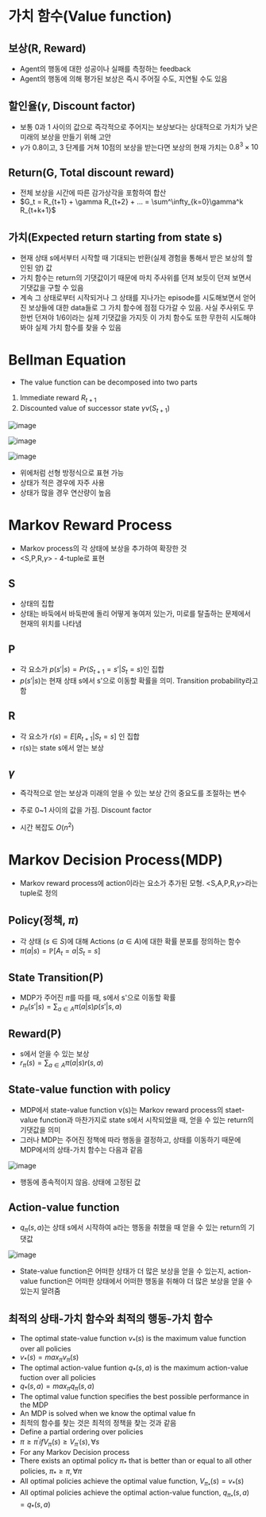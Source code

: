 # 가치 함수(Value function)

## 보상(R, Reward)
- Agent의 행동에 대한 성공이나 실패를 측정하는 feedback
- Agent의 행동에 의해 평가된 보상은 즉시 주어질 수도, 지연될 수도 있음

## 할인율($\gamma$, Discount factor)
- 보통 0과 1 사이의 값으로 즉각적으로 주어지는 보상보다는 상대적으로 가치가 낮은 미래의 보상을 만들기 위해 고안
- $\gamma$가 0.8이고, 3 단계를 거쳐 10점의 보상을 받는다면 보상의 현재 가치는 $0.8^3 \times 10$

## Return(G, Total discount reward)
- 전체 보상을 시간에 따른 감가상각을 포함하여 합산
- $G_t = R_{t+1} + \gamma R_{t+2} + ... = \sum^\infty_{k=0}\gamma^k R_{t+k+1}$

## 가치(Expected return starting from state s)
- 현재 상태 s에서부터 시작할 때 기대되는 반환(실제 경험을 통해서 받은 보상의 할인된 양) 값
- 가치 함수는 return의 기댓값이기 때문에 마치 주사위를 던져 보듯이 던져 보면서 기댓값을 구할 수 있음
- 계속 그 상태로부터 시작되거나 그 상태를 지나가는 episode를 시도해보면서 얻어진 보상들에 대한 data들로 그 가치 함수에 점점 다가갈 수 있음. 사실 주사위도 무한번 던져야 1/6이라는 실제 기댓값을 가지듯 이 가치 함수도 또한 무한히 시도해야봐야 실제 가치 함수를 찾을 수 있음

# Bellman Equation
- The value function can be decomposed into two parts
1. Immediate reward $R_{t+1}$
2. Discounted value of successor state $\gamma v(S_{t+1})$

![image](https://github.com/as9786/ML-DLPratice/assets/80622859/8b695526-9462-4df7-9db5-4bdc9c069073)

![image](https://github.com/as9786/ML-DLPratice/assets/80622859/8f5d4b6d-b407-4bc7-ae3c-d8d766dba5c0)

![image](https://github.com/as9786/ML-DLPratice/assets/80622859/293c70c7-7659-47bf-9fb3-fa89320f4f4c)

- 위에처럼 선형 방정식으로 표현 가능
- 상태가 적은 경우에 자주 사용
- 상태가 많을 경우 연산량이 높음

# Markov Reward Process

- Markov process의 각 상태에 보상을 추가하여 확장한 것
- <S,P,R,$\gamma$> - 4-tuple로 표현

## S
- 상태의 집합
- 상태는 바둑에서 바둑판에 돌리 어떻게 놓여저 있는가, 미로를 탈출하는 문제에서 현재의 위치를 나타냄

## P
- 각 요소가 $p(s'|s) = Pr(S_{t+1}=s'|S_t=s)$인 집합
- $p(s'|s)$는 현재 상태 s에서 s'으로 이동할 확률을 의미. Transition probability라고 함

## R
- 각 요소가 $r(s)=E[R_{t+1}|S_t=s]$ 인 집합
- r(s)는 state s에서 얻는 보상

## $\gamma$
- 즉각적으로 얻는 보상과 미래의 얻을 수 있는 보상 간의 중요도를 조절하는 변수
- 주로 0~1 사이의 값을 가짐. Discount factor

- 시간 복잡도 $O(n^2)$

# Markov Decision Process(MDP)

- Markov reward process에 action이라는 요소가 추가된 모형. <S,A,P,R,$\gamma$>라는 tuple로 정의

## Policy(정책, $\pi$)
- 각 상태 ($s \in S$)에 대해 Actions ($a \in A$)에 대한 확률 분포를 정의하는 함수
- $\pi(a|s) = \mathbb{P}[A_t=a|S_t=s]$

## State Transition(P)
- MDP가 주어진 $\pi$를 따를 때, s에서 s'으로 이동할 확률
- $p_{\pi}(s'|s) = \sum_{a \in A} \pi(a|s)p(s'|s,a)$

## Reward(P)
- s에서 얻을 수 있는 보상
- $r_{\pi}(s) = \sum_{a \in A} \pi(a|s)r(s,a)$

## State-value function with policy
- MDP에서 state-value function v(s)는 Markov reward process의 staet-value function과 마찬가지로 state s에서 시작되었을 때, 얻을 수 있는 return의 기댓값을 의미
- 그러나 MDP는 주어진 정책에 따라 행동을 결정하고, 상태를 이동하기 때문에 MDP에서의 상태-가치 함수는 다음과 같음

![image](https://github.com/as9786/ML-DLPratice/assets/80622859/5b24ff85-4410-43ce-ac8f-ffac5104456f)

- 행동에 종속적이지 않음. 상태에 고정된 값
## Action-value function

-  $q_{\pi}(s,a)$는 상태 s에서 시작하여 a라는 행동을 취했을 때 얻을 수 있는 return의 기댓값

![image](https://github.com/as9786/ML-DLPratice/assets/80622859/4ba477f2-0179-4150-a450-6ea13f7c2e46)

- State-value function은 어떠한 상태가 더 많은 보상을 얻을 수 있는지, action-value function은 어떠한 상태에서 어떠한 행동을 취해야 더 많은 보상을 얻을 수 있는지 알려줌

## 최적의 상태-가치 함수와 최적의 행동-가치 함수

- The optimal state-value function $v_*(s)$ is the maximum value function over all policies
- $v_*(s) = max_{\pi}v_{\pi}(s)$
- The optimal action-value funtion $q_*(s,a)$ is the maximum action-value fuction over all policies
- $q_*(s,a) = max_{\pi}q_{\pi}(s,a)$
- The optimal value function specifies the best possible performance in the MDP
- An MDP is solved when we know the optimal value fn
- 최적의 함수를 찾는 것은 최적의 정책을 찾는 것과 같음
- Define a partial ordering over policies
- $\pi \geq \pi^{'} if V_{\pi}(s) \geq V_{\pi^{'}}(s), \forall s$
- For any Markov Decision process
- There exists an optimal policy $\pi_*$ that is better than or equal to all other policies, $\pi_* \geq \pi, \forall \pi$
- All optimal policies achieve the optimal value function, $V_{\pi_*}(s) = v_*(s)$
- All optimal policies achieve the optimal action-value function, $q_{\pi_*}(s,a) = q_*(s,a)$


